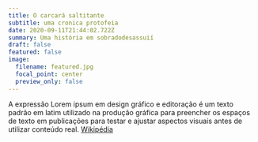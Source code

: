 ```yaml
---
title: O carcará saltitante
subtitle: uma cronica protofeia
date: 2020-09-11T21:44:02.722Z
summary: Uma história em sobradodesassuií
draft: false
featured: false
image:
  filename: featured.jpg
  focal_point: center
  preview_only: false
---
```

A expressão Lorem ipsum em design gráfico e editoração é um texto padrão em latim utilizado na produção gráfica para preencher os espaços de texto em publicações para testar e ajustar aspectos visuais antes de utilizar conteúdo real. [Wikipédia](https://pt.wikipedia.org/wiki/Lorem_ipsum)